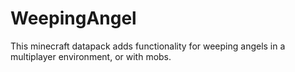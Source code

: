 # WeepingAngel
This minecraft datapack adds functionality for weeping angels in a multiplayer environment, or with mobs.
